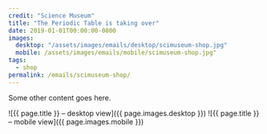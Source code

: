 ```yaml
---
credit: "Science Museum"
title: "The Periodic Table is taking over"
date: 2019-01-01T00:00:00-0800
images:
  desktop: "/assets/images/emails/desktop/scimuseum-shop.jpg"
  mobile: /assets/images/emails/mobile/scimuseum-shop.jpg"
tags:
  - shop
permalink: /emails/scimuseum-shop/
---
```

Some other content goes here.

![{{ page.title }} – desktop view]({{ page.images.desktop }})
![{{ page.title }} – mobile view]({{ page.images.mobile }})
